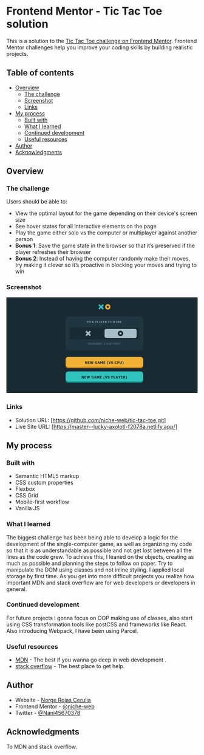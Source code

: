 # Frontend Mentor - Tic Tac Toe solution

This is a solution to the [Tic Tac Toe challenge on Frontend Mentor](https://www.frontendmentor.io/challenges/tic-tac-toe-game-Re7ZF_E2v). Frontend Mentor challenges help you improve your coding skills by building realistic projects.

## Table of contents

- [Overview](#overview)
  - [The challenge](#the-challenge)
  - [Screenshot](#screenshot)
  - [Links](#links)
- [My process](#my-process)
  - [Built with](#built-with)
  - [What I learned](#what-i-learned)
  - [Continued development](#continued-development)
  - [Useful resources](#useful-resources)
- [Author](#author)
- [Acknowledgments](#acknowledgments)


## Overview

### The challenge

Users should be able to:

- View the optimal layout for the game depending on their device's screen size
- See hover states for all interactive elements on the page
- Play the game either solo vs the computer or multiplayer against another person
- **Bonus 1**: Save the game state in the browser so that it’s preserved if the player refreshes their browser
- **Bonus 2**: Instead of having the computer randomly make their moves, try making it clever so it’s proactive in blocking your moves and trying to win

### Screenshot

![](./screenshot.jpg)


### Links

- Solution URL: [https://github.com/niche-web/tic-tac-toe.git]
- Live Site URL: [https://master--lucky-axolotl-f2078a.netlify.app/]

## My process

### Built with

- Semantic HTML5 markup
- CSS custom properties
- Flexbox
- CSS Grid
- Mobile-first workflow
- Vanilla JS


### What I learned

The biggest challenge has been being able to develop a logic for the development of the single-computer game, as well as organizing my code so that it is as understandable as possible and not get lost between all the lines as the code grew. To achieve this, I leaned on the objects, creating as much as possible and planning the steps to follow on paper. Try to manipulate the DOM using classes and not inline styling. I applied local storage by first time. As you get into more difficult projects you realize how important MDN and stack overflow are for web developers or developers in general.


### Continued development

For future projects I gonna focus on OOP making use of classes, also start using CSS transformation tools like postCSS and frameworks like React. Also introducing Webpack, I have been using Parcel.

### Useful resources

- [MDN](https://developer.mozilla.org/en-US/) - The best if you wanna go deep in web development .
- [stack overflow](https://stackoverflow.com/) - The best place to get help.


## Author

- Website - [Norge Rojas Cerulia](https://www.your-site.com)
- Frontend Mentor - [@niche-web](https://www.frontendmentor.io/profile/niche-web)
- Twitter - [@Nani45670378](https://www.twitter.com/Nani45670378)


## Acknowledgments

To MDN and stack overflow.
